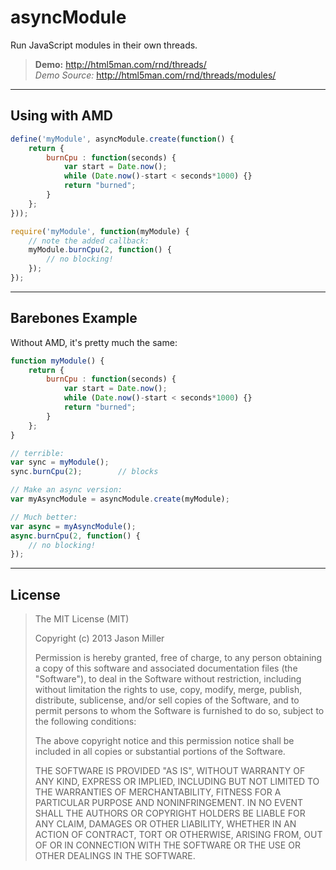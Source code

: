 asyncModule
===========

Run JavaScript modules in their own threads.  

> **Demo:** http://html5man.com/rnd/threads/  
> *Demo Source:* http://html5man.com/rnd/threads/modules/  

---

Using with AMD
--------------

```JavaScript
define('myModule', asyncModule.create(function() {
	return {
		burnCpu : function(seconds) {
			var start = Date.now();
			while (Date.now()-start < seconds*1000) {}
			return "burned";
		}
	};
}));

require('myModule', function(myModule) {
	// note the added callback:
	myModule.burnCpu(2, function() {
		// no blocking!
	});
});
```

---

Barebones Example
-----------------

Without AMD, it's pretty much the same:  

```JavaScript
function myModule() {
	return {
		burnCpu : function(seconds) {
			var start = Date.now();
			while (Date.now()-start < seconds*1000) {}
			return "burned";
		}
	};
}

// terrible:
var sync = myModule();
sync.burnCpu(2);		// blocks

// Make an async version:
var myAsyncModule = asyncModule.create(myModule);

// Much better:
var async = myAsyncModule();
async.burnCpu(2, function() {
	// no blocking!
});
```

---

License
-------

> The MIT License (MIT)
> 
> Copyright (c) 2013 Jason Miller
> 
> Permission is hereby granted, free of charge, to any person obtaining a copy of
> this software and associated documentation files (the "Software"), to deal in
> the Software without restriction, including without limitation the rights to
> use, copy, modify, merge, publish, distribute, sublicense, and/or sell copies of
> the Software, and to permit persons to whom the Software is furnished to do so,
> subject to the following conditions:
> 
> The above copyright notice and this permission notice shall be included in all
> copies or substantial portions of the Software.
> 
> THE SOFTWARE IS PROVIDED "AS IS", WITHOUT WARRANTY OF ANY KIND, EXPRESS OR
> IMPLIED, INCLUDING BUT NOT LIMITED TO THE WARRANTIES OF MERCHANTABILITY, FITNESS
> FOR A PARTICULAR PURPOSE AND NONINFRINGEMENT. IN NO EVENT SHALL THE AUTHORS OR
> COPYRIGHT HOLDERS BE LIABLE FOR ANY CLAIM, DAMAGES OR OTHER LIABILITY, WHETHER
> IN AN ACTION OF CONTRACT, TORT OR OTHERWISE, ARISING FROM, OUT OF OR IN
> CONNECTION WITH THE SOFTWARE OR THE USE OR OTHER DEALINGS IN THE SOFTWARE.
